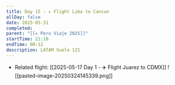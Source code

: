 ```yaml
---
title: Day 15 - ✈️ Flight Lima to Cancun
allDay: false
date: 2025-05-31
completed: 
parent: "[[✈️ Peru Viaje 2025]]"
startTime: 21:10
endTime: 00:12
description: LATAM Vuelo 121
---
```

* Related flight: [[2025-05-17 Day 1 - ✈️ Flight Juarez to CDMX]]
![[pasted-image-20250324145339.png]]